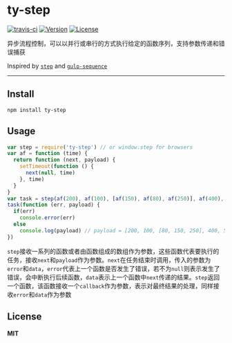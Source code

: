 # ty-step

[![travis-ci](https://travis-ci.org/lovetingyuan/ty-step.svg?branch=master "CI")](https://travis-ci.org/lovetingyuan/ty-step)
[![Version](https://img.shields.io/npm/v/ty-step.svg "version")](https://www.npmjs.com/package/ty-step)
[![License](https://img.shields.io/npm/l/ty-step.svg "License")](https://www.npmjs.com/package/ty-step)

异步流程控制，可以以并行或串行的方式执行给定的函数序列，支持参数传递和错误捕获

Inspired by [`step`](https://github.com/creationix/step) and [`gulp-sequence`](https://github.com/teambition/gulp-sequence)

---------
## Install
`npm install ty-step`

## Usage

```javascript
var step = require('ty-step') // or window.step for browsers
var af = function (time) {
  return function (next, payload) {
    setTimeout(function () {
      next(null, time)
    }, time)
  }
}
var task = step(af(200), af(100), [af(150), af(80), af(250)], af(400), af(50))
task(function (err, payload) {
  if(err)
    console.error(err)
  else
    console.log(payload) // payload = [200, 100, [80, 150, 250], 400, 50]
})
```

`step`接收一系列的函数或者由函数组成的数组作为参数，这些函数代表要执行的任务，接收`next`和`payload`作为参数。`next`在任务结束时调用，传入的参数为`error`和`data`，`error`代表上一个函数是否发生了错误，若不为`null`则表示发生了错误，会中断执行后续函数，`data`表示上一个函数中`next`传递的结果。`step`返回一个函数，该函数接收一个`callback`作为参数，表示对最终结果的处理，同样接收`error`和`data`作为参数

## License
**MIT**
